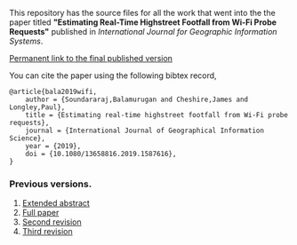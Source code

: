 This repository has the source files for all the work that went into the the paper titled **"Estimating Real-Time Highstreet Footfall from Wi-Fi Probe Requests"** published in *International Journal for Geographic Information Systems*.

[Permanent link to the final published version](https://doi.org/10.1080/13658816.2019.1587616)

You can cite the paper using the following bibtex record,

    @article{bala2019wifi,
        author = {Soundararaj,Balamurugan and Cheshire,James and Longley,Paul},
        title = {Estimating real-time highstreet footfall from Wi-Fi probe requests},
        journal = {International Journal of Geographical Information Science},
        year = {2019},
        doi = {10.1080/13658816.2019.1587616},
    }

### Previous versions.

 1. [Extended abstract](https://github.com/sbmkvp/ijgis-research-article/blob/master/abstract/abstract.pdf)
 2. [Full paper](https://github.com/sbmkvp/ijgis-research-article/blob/master/stages/first_submission/paper.pdf)
 3. [Second revision](https://github.com/sbmkvp/ijgis-research-article/blob/master/stages/second_submission/paper.pdf)
 4. [Third revision](https://github.com/sbmkvp/ijgis-research-article/blob/master/stages/third_submission/paper.pdf)
